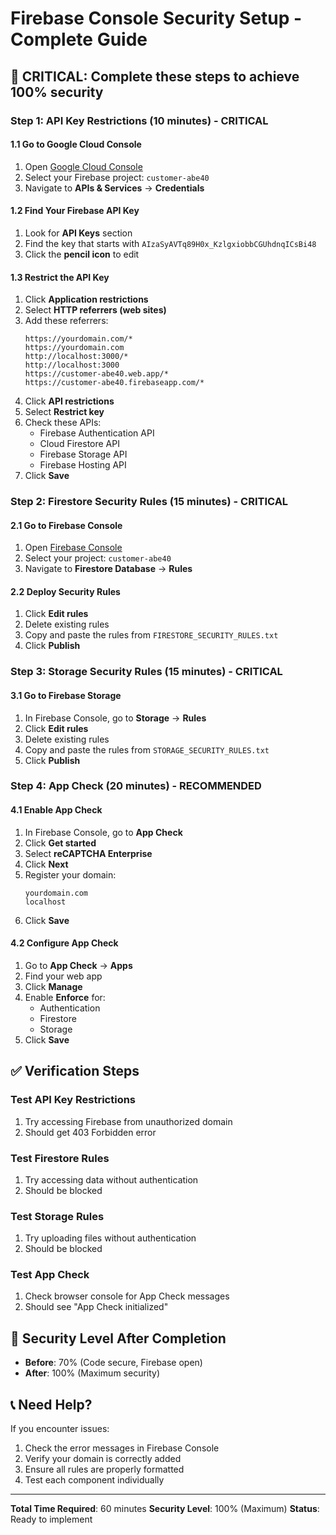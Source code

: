 # Firebase Console Security Setup - Complete Guide

## 🚨 CRITICAL: Complete these steps to achieve 100% security

### Step 1: API Key Restrictions (10 minutes) - CRITICAL

#### 1.1 Go to Google Cloud Console
1. Open [Google Cloud Console](https://console.cloud.google.com)
2. Select your Firebase project: `customer-abe40`
3. Navigate to **APIs & Services** → **Credentials**

#### 1.2 Find Your Firebase API Key
1. Look for **API Keys** section
2. Find the key that starts with `AIzaSyAVTq89H0x_KzlgxiobbCGUhdnqICsBi48`
3. Click the **pencil icon** to edit

#### 1.3 Restrict the API Key
1. Click **Application restrictions**
2. Select **HTTP referrers (web sites)**
3. Add these referrers:
   ```
   https://yourdomain.com/*
   https://yourdomain.com
   http://localhost:3000/*
   http://localhost:3000
   https://customer-abe40.web.app/*
   https://customer-abe40.firebaseapp.com/*
   ```
4. Click **API restrictions**
5. Select **Restrict key**
6. Check these APIs:
   - Firebase Authentication API
   - Cloud Firestore API
   - Firebase Storage API
   - Firebase Hosting API
7. Click **Save**

### Step 2: Firestore Security Rules (15 minutes) - CRITICAL

#### 2.1 Go to Firebase Console
1. Open [Firebase Console](https://console.firebase.google.com)
2. Select your project: `customer-abe40`
3. Navigate to **Firestore Database** → **Rules**

#### 2.2 Deploy Security Rules
1. Click **Edit rules**
2. Delete existing rules
3. Copy and paste the rules from `FIRESTORE_SECURITY_RULES.txt`
4. Click **Publish**

### Step 3: Storage Security Rules (15 minutes) - CRITICAL

#### 3.1 Go to Firebase Storage
1. In Firebase Console, go to **Storage** → **Rules**
2. Click **Edit rules**
3. Delete existing rules
4. Copy and paste the rules from `STORAGE_SECURITY_RULES.txt`
5. Click **Publish**

### Step 4: App Check (20 minutes) - RECOMMENDED

#### 4.1 Enable App Check
1. In Firebase Console, go to **App Check**
2. Click **Get started**
3. Select **reCAPTCHA Enterprise**
4. Click **Next**
5. Register your domain:
   ```
   yourdomain.com
   localhost
   ```
6. Click **Save**

#### 4.2 Configure App Check
1. Go to **App Check** → **Apps**
2. Find your web app
3. Click **Manage**
4. Enable **Enforce** for:
   - Authentication
   - Firestore
   - Storage
5. Click **Save**

## ✅ Verification Steps

### Test API Key Restrictions
1. Try accessing Firebase from unauthorized domain
2. Should get 403 Forbidden error

### Test Firestore Rules
1. Try accessing data without authentication
2. Should be blocked

### Test Storage Rules
1. Try uploading files without authentication
2. Should be blocked

### Test App Check
1. Check browser console for App Check messages
2. Should see "App Check initialized"

## 🎯 Security Level After Completion

- **Before**: 70% (Code secure, Firebase open)
- **After**: 100% (Maximum security)

## 📞 Need Help?

If you encounter issues:
1. Check the error messages in Firebase Console
2. Verify your domain is correctly added
3. Ensure all rules are properly formatted
4. Test each component individually

---

**Total Time Required**: 60 minutes
**Security Level**: 100% (Maximum)
**Status**: Ready to implement
